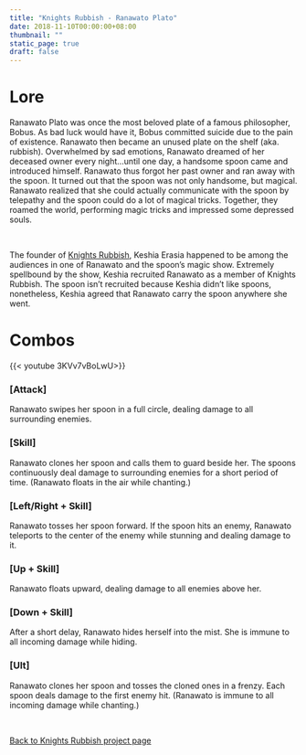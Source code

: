 ```yaml
---
title: "Knights Rubbish - Ranawato Plato"
date: 2018-11-10T00:00:00+08:00
thumbnail: ""
static_page: true
draft: false
---
```


# Lore
Ranawato Plato was once the most beloved plate of a famous philosopher, Bobus. As bad luck would have it, Bobus committed suicide due to the pain of existence. Ranawato then became an unused plate on the shelf (aka. rubbish). Overwhelmed by sad emotions, Ranawato dreamed of her deceased owner every night…until one day, a handsome spoon came and introduced himself. Ranawato thus forgot her past owner and ran away with the spoon. It turned out that the spoon was not only handsome, but magical. Ranawato realized that she could actually communicate with the spoon by telepathy and the spoon could do a lot of magical tricks. Together, they roamed the world, performing magic tricks and impressed some depressed souls.

<br />

The founder of [Knights Rubbish](/knights-rubbish-heroes/keshia-erasia), Keshia Erasia happened to be among the audiences in one of Ranawato and the spoon’s magic show. Extremely spellbound by the show, Keshia recruited Ranawato as a member of Knights Rubbish. The spoon isn’t recruited because Keshia didn’t like spoons, nonetheless, Keshia agreed that Ranawato carry the spoon anywhere she went.

# Combos

{{< youtube 3KVv7vBoLwU>}}

### [Attack]
Ranawato swipes her spoon in a full circle, dealing damage to all surrounding enemies.

### [Skill]
Ranawato clones her spoon and calls them to guard beside her. The spoons continuously deal damage to surrounding enemies for a short period of time. (Ranawato floats in the air while chanting.)

### [Left/Right + Skill]
Ranawato tosses her spoon forward. If the spoon hits an enemy, Ranawato teleports to the center of the enemy while stunning and dealing damage to it.

### [Up + Skill]
Ranawato floats upward, dealing damage to all enemies above her.

### [Down + Skill]
After a short delay, Ranawato hides herself into the mist. She is immune to all incoming damage while hiding.

### [Ult]
Ranawato clones her spoon and tosses the cloned ones in a frenzy. Each spoon deals damage to the first enemy hit. (Ranawato is immune to all incoming damage while chanting.)

<br />

[Back to Knights Rubbish project page](/knights-rubbish)